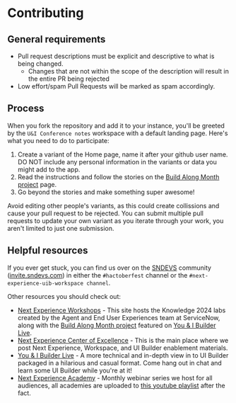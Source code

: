 # Contributing

## General requirements

- Pull request descriptions must be explicit and descriptive to what is being changed.
  - Changes that are not within the scope of the description will result in the entire PR being rejected
- Low effort/spam Pull Requests will be marked as spam accordingly.


## Process

When you fork the repository and add it to your instance, you'll be greeted by the `U&I Conference notes` workspace with a default landing page. Here's what you need to do to participate:
1. Create a variant of the Home page, name it after your github user name. DO NOT include any personal information in the variants or data you might add to the app. 
2. Read the instructions and follow the stories on the [Build Along Month project](https://sn.works/BuildAlongMonth) page.
3. Go beyond the stories and make something super awesome!

Avoid editing other people's variants, as this could create collissions and cause your pull request to be rejected. You can submit multiple pull requests to update your own variant as you iterate through your work, you aren't limited to just one submission. 

## Helpful resources

If you ever get stuck, you can find us over on the [SNDEVS](https://sndevs.com) community ([invite.sndevs.com](https://invite.sndevs.com)) in either the `#hactoberfest` channel or the `#next-experience-uib-workspace channel`.

Other resources you should check out:
- [Next Experience Workshops](https://sn.works/NEWorkshops) - This site hosts the Knowledge 2024 labs created by the Agent and End User Experiences team at ServiceNow, along with the  [Build Along Month project](https://sn.works/BuildAlongMonth) featured on [You & I Builder Live](https://www.youtube.com/playlist?list=PL3rNcyAiDYK2Bgzj4mRdtfxMpGkI5KXBJ).
- [Next Experience Center of Excellence](https://www.servicenow.com/community/next-experience-articles/next-experience-center-of-excellence/ta-p/2332092) - This is the main place where we post Next Experience, Workspace, and UI Builder enablement materials.
- [You & I Builder Live](https://www.youtube.com/playlist?list=PL3rNcyAiDYK2Bgzj4mRdtfxMpGkI5KXBJ) - A more technical and in-depth view in to UI Builder packaged in a hilarious and casual format. Come hang out in chat and learn some UI Builder while you're at it!
- [Next Experience Academy](https://www.servicenow.com/community/next-experience-blog/next-experience-academy-upcoming-and-recorded-sessions/ba-p/2272673) - Monthly webinar series we host for all audiences, all academies are uploaded to [this youtube playlist](https://www.youtube.com/watch?v=wuli92FRGC0&list=PLkGSnjw5y2U6hmEPcDcJ53FHwKJIvoLvr) after the fact.
